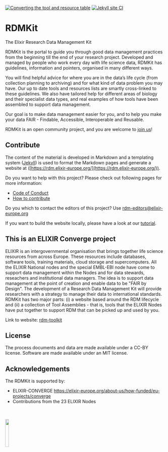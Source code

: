 [![Converting the tool and resource table](https://github.com/elixir-europe/rdmkit/workflows/Converting%20the%20tool%20and%20resource%20table/badge.svg)](https://github.com/elixir-europe/rdmkit/actions?query=workflow%3A%22Converting+the+tool+and+resource+table%22) [![Jekyll site CI](https://github.com/elixir-europe/rdmkit/workflows/Jekyll%20site%20CI/badge.svg)](https://github.com/elixir-europe/rdmkit/actions?query=workflow%3A%22Jekyll+site+CI%22)

# RDMKit
The Elixir Research Data Management Kit

RDMKit is the portal to guide you through good data management practices from the beginning till the end of your research project. Developed and managed by people who work every day with life science data,  RDMKit has guidelines, information and pointers, organised in many different ways. 

You will find helpful advice for where you are in the data’s life cycle (from collection planning to archiving) and for what kind of data problem you may have. Our up to date tools and resources lists are smartly cross-linked to these guidelines.  We also have tailored help for different areas of biology and their specialist data types, and real examples of how tools have been assembled to support data management.  

Our goal is to make data management easier for you, and to help you make your data FAIR  - Findable, Accessible, Interoperable and Reusable. 

RDMKit is an open community project, and you are welcome to [join us](#contriubute)!


## Contribute

The content of the material is developed in Markdown and a templating system ([Jekyll](http://jekyllrb.com/)) is used to format the Markdown pages and generate a website at ([https://rdm.elixir-europe.org/](https://rdm.elixir-europe.org/)).

Do you want to help with this project? Please check out following pages for more information:

* [Code of Conduct](CODE_OF_CONDUCT)
* [How to contribute](how_to_contribute)


Do you which to contact the editors of this project? Use [rdm-editors@elixir-europe.org](mailto:rdm-editors@elixir-europe.org )

If you want to build the website locally, please have a look at our [tutorial](https://rdm.elixir-europe.org/working_with_git.html#the-advantage-of-working-locally-previewing-your-changes-through-your-web-browser).


## This is an ELIXIR Converge project

ELIXIR is an intergovernmental organisation that brings together life science resources from across Europe. These resources include databases, software tools, training materials, cloud storage and supercomputers. All the ELIXIR National nodes and the special EMBL-EBI node have come to support data management within the Nodes and for data stewards, reseachers and institutional data managers. The idea is to support data management at the point of creation and enable data to be "FAIR by Design". The development of a Research Data Management Kit will provide researchers with a strategy to manage their data to international standards. RDMKit has two major parts: (i) a website based around the RDM lifecycle and (ii) a collection of Tool Assemblies - that is, tools that the ELIXIR Nodes have put together to support RDM that can be picked up and used by you.

Link to website:  [rdm-toolkit](https://rdm.elixir-europe.org/)


## License

The process documents and data are made available under a CC-BY license. Software are made available under an MIT license.

## Acknowledgements

The RDMKit is supported by:
- ELIXIR-CONVERGE https://elixir-europe.org/about-us/how-funded/eu-projects/converge
- Contributions from the 23 ELIXIR Nodes

<br>
<br>
<a href="https://elixir-europe.org/about-us/how-funded/eu-projects/converge"><img src="https://elixir-europe.org/sites/default/files/styles/right-medium/public/images/converge_logo.png?itok=wwQXwuMo" width="15%"></a>
